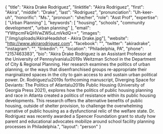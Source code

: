 {
  "title": "Akira Drake Rodriguez",
  "linktitle": "Akira Rodriguez",
  "first": "Akira",
  "middle": "Drake",
  "last": "Rodriguez",
  "pronunciation": "Uh-keer-uh",
  "honorific": "Ms.",
  "pronoun": "she/her",
  "role": "Asst Prof",
  "expertise": [
    "Urban Planning"
  ],
  "keywords": [
    "housing",
    "schools",
    "community development",
    "urban planning"
  ],
  "email": "YWtpcmFkQHVwZW5uLmVkdQ==",
  "images": ["/img/uploads/AkiraHeadshot - Akira Drake.jpg"],
  "website": "http://www.akirarodriguez.com",
  "facebook": "",
  "twitter": "akiradrake",
  "instagram": "",
  "linkedin": "",
  "location": "Philadelphia, PA",
  "phone": "2157463383",
  "bio": "Akira Drake Rodriguez is an Assistant Professor at the University of Pennsylvania\u2019s Weitzman School in the Department of City & Regional Planning.  Her research examines the politics of urban planning, or the ways that disenfranchised groups re-appropriate their marginalized spaces in the city to gain access to and sustain urban political power. Dr. Rodriguez\u2019s forthcoming manuscript, Diverging Space for Deviants: The Politics of Atlanta\u2019s Public Housing (University of Georgia Press 2021), explores how the politics of public housing planning and race in Atlanta created a politics of resistance within its public housing developments.  This research offers the alternative benefits of public housing, outside of shelter provision, to challenge the overwhelming narrative of public housing as a dysfunctional relic of the welfare state. Dr. Rodriguez was recently awarded a Spencer Foundation grant to study how parent and educational advocates mobilize around school facility planning processes in Philadelphia.",
  "layout": "person"
}
